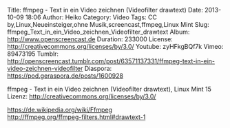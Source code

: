 Title: ffmpeg - Text in ein Video zeichnen (Videofilter drawtext)
Date: 2013-10-09 18:06
Author: Heiko
Category: Video
Tags: CC by,Linux,Neueinsteiger,ohne Musik,screencast,ffmpeg,Linux Mint
Slug: ffmpeg_Text_in_ein_Video_zeichnen_Videofilter_drawtext
Album: http://www.openscreencast.de
Duration: 233000
License: http://creativecommons.org/licenses/by/3.0/
Youtube: zyHFkgBQf7k
Vimeo: 89473195
Tumblr: http://openscreencast.tumblr.com/post/63571137331/ffmpeg-text-in-ein-video-zeichnen-videofilter
Diaspora: https://pod.geraspora.de/posts/1600928

ffmpeg - Text in ein Video zeichnen (Videofilter drawtext), Linux Mint 15  
Lizenz: <http://creativecommons.org/licenses/by/3.0/>  
  
<https://de.wikipedia.org/wiki/Ffmpeg>  
<http://ffmpeg.org/ffmpeg-filters.html#drawtext-1>

